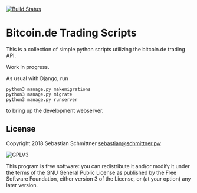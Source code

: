 [![Build Status](https://travis-ci.org/Echsecutor/bitcoin_trading.echse.svg?branch=master)](https://travis-ci.org/Echsecutor/bitcoin_trading.echse)

# Bitcoin.de Trading Scripts
This is a collection of simple python scripts utilizing the bitcoin.de trading API.

Work in progress.

As usual with Django, run
```
python3 manage.py makemigrations
python3 manage.py migrate
python3 manage.py runserver
```
to bring up the development webserver.

## License

Copyright 2018 Sebastian Schmittner <sebastian@schmittner.pw>

<img alt="GPLV3" style="border-width:0" src="http://www.gnu.org/graphics/gplv3-127x51.png" /><br />

This program is free software: you can redistribute it and/or modify
it under the terms of the GNU General Public License as published by
the Free Software Foundation, either version 3 of the License, or
(at your option) any later version.
